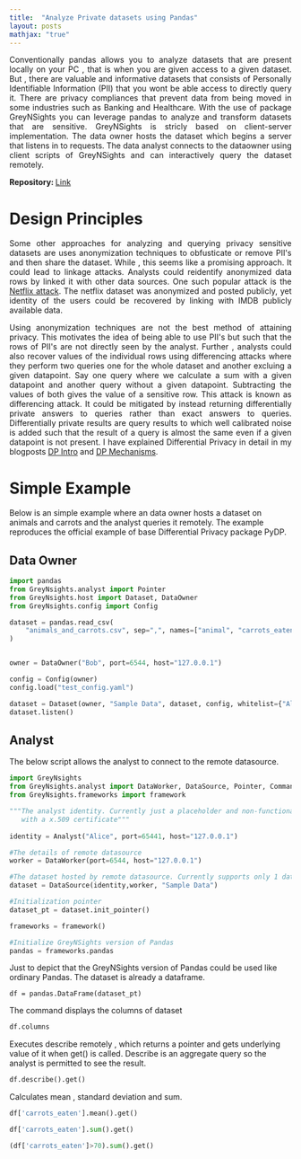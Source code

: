 ```yaml
---
title:  "Analyze Private datasets using Pandas"
layout: posts
mathjax: "true"
---
```


<p style="text-align:justify">Conventionally pandas allows you to analyze datasets that are present locally on your PC , that is when you are given access to a given dataset. 
But , there are valuable and informative datasets that consists of Personally Identifiable Information (PII) that you wont be able access to directly query it. There are privacy compliances that prevent data from being moved in some industries such as Banking and Healthcare. 
With the use of package GreyNSights you can leverage pandas to analyze and transform datasets that are sensitive. GreyNSights is stricly based on 
client-server implementation. The data owner hosts the dataset which begins a server that listens in to requests. The data analyst connects to the dataowner 
using client scripts of GreyNSights and can interactively query the dataset remotely.

<b>Repository: </b><a href="https://github.com/kamathhrishi/GreyNSights">Link</a>

</p>

<h1> Design Principles </h1>
<p style="text-align:justify">Some other approaches for analyzing and querying privacy sensitive datasets are uses anonymization techniques to obfusticate or remove PII's and then share the dataset. While , this seems like a promising approach. It could lead to linkage attacks. Analysts could reidentify anonymized data rows by linked it with other data sources. One such popular attack is the <a href="https://arxiv.org/abs/cs/0610105">Netflix attack</a>. The netflix dataset was anonymized and posted publicly, yet identity of the users could be recovered by linking with IMDB publicly available data.</p>
<p style="text-align:justify">Using anonymization techniques are not the best method of attaining privacy. This motivates the idea of being able to use PII's but such that the rows of PII's are not directly seen by the analyst. Further , analysts could also recover values of the individual rows using differencing attacks where they perform two queries one for the whole dataset and another excluing a given datapoint. Say one query where we calculate a sum with a given datapoint and another query without a given datapoint. Subtracting the values of both gives the value of a sensitive row. This attack is known as differencing attack. It could be mitigated by instead returning differentially private answers to queries rather than exact answers to queries. Differentially private results are query results to which well calibrated noise is added such that the result of a query is almost the same even if a given datapoint is not present. I have explained Differential Privacy in detail in my blogposts <a href="https://kamathhrishi.github.io/DPIntro/">DP Intro</a> and <a href="https://kamathhrishi.github.io/DPIntro/">DP Mechanisms</a>.</p>

<h1> Simple Example</h1>
Below is an simple example where an data owner hosts a dataset on animals and carrots and the analyst queries it remotely. The example reproduces the official example of base Differential Privacy package PyDP.

<h2> Data Owner</h2>

``` python
import pandas
from GreyNsights.analyst import Pointer
from GreyNsights.host import Dataset, DataOwner
from GreyNsights.config import Config

dataset = pandas.read_csv(
    "animals_and_carrots.csv", sep=",", names=["animal", "carrots_eaten"]
)


owner = DataOwner("Bob", port=6544, host="127.0.0.1")

config = Config(owner)
config.load("test_config.yaml")

dataset = Dataset(owner, "Sample Data", dataset, config, whitelist={"Alice": None})
dataset.listen() 
```

<h2>Analyst</h2>

The below script allows the analyst to connect to the remote datasource. 

``` python 
import GreyNsights
from GreyNsights.analyst import DataWorker, DataSource, Pointer, Command, Analyst
from GreyNsights.frameworks import framework

"""The analyst identity. Currently just a placeholder and non-functional. But , in future could allow analyst to identify 
   with a x.509 certificate"""
   
identity = Analyst("Alice", port=65441, host="127.0.0.1")

#The details of remote datasource
worker = DataWorker(port=6544, host="127.0.0.1")

#The dataset hosted by remote datasource. Currently supports only 1 datasource. 
dataset = DataSource(identity,worker, "Sample Data")

#Initialization pointer
dataset_pt = dataset.init_pointer()

frameworks = framework()

#Initialize GreyNSights version of Pandas
pandas = frameworks.pandas

``` 

Just to depict that the GreyNSights version of Pandas could be used like ordinary Pandas. The dataset is already a dataframe. 
```
df = pandas.DataFrame(dataset_pt)
```

The command displays the columns of dataset
``` python
df.columns 
```

Executes describe remotely , which returns a pointer and gets underlying value of it when get() is called. Describe is an aggregate query so the analyst is permitted to see the result.
``` python
df.describe().get() 
```

Calculates mean , standard deviation and sum. 
``` python
df['carrots_eaten'].mean().get() 
```

``` python
df['carrots_eaten'].sum().get()
```

``` python
(df['carrots_eaten']>70).sum().get()
```
